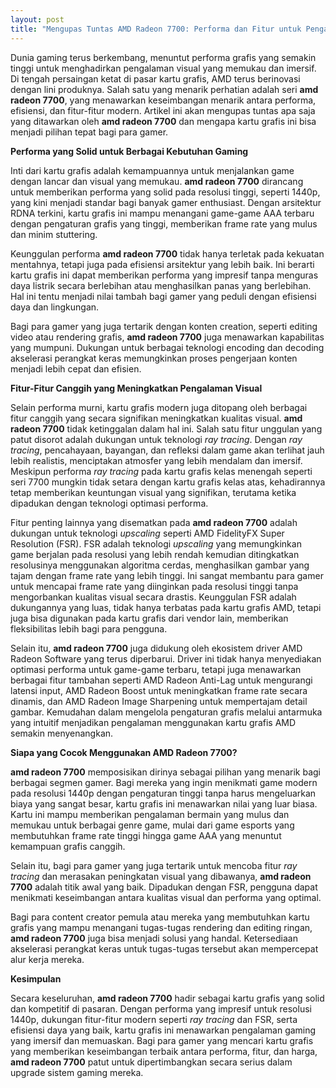```yaml
---
layout: post
title: "Mengupas Tuntas AMD Radeon 7700: Performa dan Fitur untuk Pengalaman Gaming yang Imersif"
---
```


Dunia gaming terus berkembang, menuntut performa grafis yang semakin tinggi untuk menghadirkan pengalaman visual yang memukau dan imersif. Di tengah persaingan ketat di pasar kartu grafis, AMD terus berinovasi dengan lini produknya. Salah satu yang menarik perhatian adalah seri **amd radeon 7700**, yang menawarkan keseimbangan menarik antara performa, efisiensi, dan fitur-fitur modern. Artikel ini akan mengupas tuntas apa saja yang ditawarkan oleh **amd radeon 7700** dan mengapa kartu grafis ini bisa menjadi pilihan tepat bagi para gamer.

**Performa yang Solid untuk Berbagai Kebutuhan Gaming**

Inti dari kartu grafis adalah kemampuannya untuk menjalankan game dengan lancar dan visual yang memukau. **amd radeon 7700** dirancang untuk memberikan performa yang solid pada resolusi tinggi, seperti 1440p, yang kini menjadi standar bagi banyak gamer enthusiast. Dengan arsitektur RDNA terkini, kartu grafis ini mampu menangani game-game AAA terbaru dengan pengaturan grafis yang tinggi, memberikan frame rate yang mulus dan minim stuttering.

Keunggulan performa **amd radeon 7700** tidak hanya terletak pada kekuatan mentahnya, tetapi juga pada efisiensi arsitektur yang lebih baik. Ini berarti kartu grafis ini dapat memberikan performa yang impresif tanpa menguras daya listrik secara berlebihan atau menghasilkan panas yang berlebihan. Hal ini tentu menjadi nilai tambah bagi gamer yang peduli dengan efisiensi daya dan lingkungan.

Bagi para gamer yang juga tertarik dengan konten creation, seperti editing video atau rendering grafis, **amd radeon 7700** juga menawarkan kapabilitas yang mumpuni. Dukungan untuk berbagai teknologi encoding dan decoding akselerasi perangkat keras memungkinkan proses pengerjaan konten menjadi lebih cepat dan efisien.

**Fitur-Fitur Canggih yang Meningkatkan Pengalaman Visual**

Selain performa murni, kartu grafis modern juga ditopang oleh berbagai fitur canggih yang secara signifikan meningkatkan kualitas visual. **amd radeon 7700** tidak ketinggalan dalam hal ini. Salah satu fitur unggulan yang patut disorot adalah dukungan untuk teknologi *ray tracing*. Dengan *ray tracing*, pencahayaan, bayangan, dan refleksi dalam game akan terlihat jauh lebih realistis, menciptakan atmosfer yang lebih mendalam dan imersif. Meskipun performa *ray tracing* pada kartu grafis kelas menengah seperti seri 7700 mungkin tidak setara dengan kartu grafis kelas atas, kehadirannya tetap memberikan keuntungan visual yang signifikan, terutama ketika dipadukan dengan teknologi optimasi performa.

Fitur penting lainnya yang disematkan pada **amd radeon 7700** adalah dukungan untuk teknologi *upscaling* seperti AMD FidelityFX Super Resolution (FSR). FSR adalah teknologi *upscaling* yang memungkinkan game berjalan pada resolusi yang lebih rendah kemudian ditingkatkan resolusinya menggunakan algoritma cerdas, menghasilkan gambar yang tajam dengan frame rate yang lebih tinggi. Ini sangat membantu para gamer untuk mencapai frame rate yang diinginkan pada resolusi tinggi tanpa mengorbankan kualitas visual secara drastis. Keunggulan FSR adalah dukungannya yang luas, tidak hanya terbatas pada kartu grafis AMD, tetapi juga bisa digunakan pada kartu grafis dari vendor lain, memberikan fleksibilitas lebih bagi para pengguna.

Selain itu, **amd radeon 7700** juga didukung oleh ekosistem driver AMD Radeon Software yang terus diperbarui. Driver ini tidak hanya menyediakan optimasi performa untuk game-game terbaru, tetapi juga menawarkan berbagai fitur tambahan seperti AMD Radeon Anti-Lag untuk mengurangi latensi input, AMD Radeon Boost untuk meningkatkan frame rate secara dinamis, dan AMD Radeon Image Sharpening untuk mempertajam detail gambar. Kemudahan dalam mengelola pengaturan grafis melalui antarmuka yang intuitif menjadikan pengalaman menggunakan kartu grafis AMD semakin menyenangkan.

**Siapa yang Cocok Menggunakan AMD Radeon 7700?**

**amd radeon 7700** memposisikan dirinya sebagai pilihan yang menarik bagi berbagai segmen gamer. Bagi mereka yang ingin menikmati game modern pada resolusi 1440p dengan pengaturan tinggi tanpa harus mengeluarkan biaya yang sangat besar, kartu grafis ini menawarkan nilai yang luar biasa. Kartu ini mampu memberikan pengalaman bermain yang mulus dan memukau untuk berbagai genre game, mulai dari game esports yang membutuhkan frame rate tinggi hingga game AAA yang menuntut kemampuan grafis canggih.

Selain itu, bagi para gamer yang juga tertarik untuk mencoba fitur *ray tracing* dan merasakan peningkatan visual yang dibawanya, **amd radeon 7700** adalah titik awal yang baik. Dipadukan dengan FSR, pengguna dapat menikmati keseimbangan antara kualitas visual dan performa yang optimal.

Bagi para content creator pemula atau mereka yang membutuhkan kartu grafis yang mampu menangani tugas-tugas rendering dan editing ringan, **amd radeon 7700** juga bisa menjadi solusi yang handal. Ketersediaan akselerasi perangkat keras untuk tugas-tugas tersebut akan mempercepat alur kerja mereka.

**Kesimpulan**

Secara keseluruhan, **amd radeon 7700** hadir sebagai kartu grafis yang solid dan kompetitif di pasaran. Dengan performa yang impresif untuk resolusi 1440p, dukungan fitur-fitur modern seperti *ray tracing* dan FSR, serta efisiensi daya yang baik, kartu grafis ini menawarkan pengalaman gaming yang imersif dan memuaskan. Bagi para gamer yang mencari kartu grafis yang memberikan keseimbangan terbaik antara performa, fitur, dan harga, **amd radeon 7700** patut untuk dipertimbangkan secara serius dalam upgrade sistem gaming mereka.
